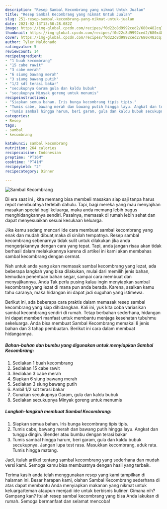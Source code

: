 ```yaml
---
description: "Resep Sambal Kecombrang yang nikmat Untuk Jualan"
title: "Resep Sambal Kecombrang yang nikmat Untuk Jualan"
slug: 251-resep-sambal-kecombrang-yang-nikmat-untuk-jualan
date: 2021-02-13T13:50:28.082Z
image: https://img-global.cpcdn.com/recipes/f0d22c8d9992ced2/680x482cq70/sambal-kecombrang-foto-resep-utama.jpg
thumbnail: https://img-global.cpcdn.com/recipes/f0d22c8d9992ced2/680x482cq70/sambal-kecombrang-foto-resep-utama.jpg
cover: https://img-global.cpcdn.com/recipes/f0d22c8d9992ced2/680x482cq70/sambal-kecombrang-foto-resep-utama.jpg
author: Tyler Maldonado
ratingvalue: 5
reviewcount: 14
recipeingredient:
- "1 buah kecombrang"
- "15 cabe rawit"
- "3 cabe merah"
- "6 siung bawang merah"
- "3 siung bawang putih"
- "1/2 sdt terasi bakar"
- "secukupnya Garam gula dan kaldu bubuk"
- "secukupnya Minyak goreng untuk menumis"
recipeinstructions:
- "Siapkan semua bahan. Iris bunga kecombrang tipis tipis."
- "Tumis cabe, bawang merah dan bawang putih hingga layu. Angkat dan tunggu dingin. Blender atau bumbu dengan terasi bakar"
- "Tumis sambal hingga harum, beri garam, gula dan kaldu bubuk secukupnya. Jangan lupa test rasa. Masukkan kecombrang, aduk rata. Tumis hingga matang."
categories:
- Resep
tags:
- sambal
- kecombrang

katakunci: sambal kecombrang 
nutrition: 264 calories
recipecuisine: Indonesian
preptime: "PT16M"
cooktime: "PT41M"
recipeyield: "2"
recipecategory: Dinner

---
```



![Sambal Kecombrang](https://img-global.cpcdn.com/recipes/f0d22c8d9992ced2/680x482cq70/sambal-kecombrang-foto-resep-utama.jpg)

Di era  saat ini , kita memang bisa membeli masakan siap saji tanpa harus repot membuatnya terlebih dahulu. Tapi, bagi mereka yang mau menyajikan masakan special bagi keluarga, maka anda memang lebih bagus menghidangkannya sendiri. Pasalnya, memasak di rumah lebih sehat dan dapat menyesuaikan sesuai kesukaan keluarga.

Jika kamu sedang mencari ide cara membuat sambal kecombrang yang enak dan mudah dibuat,maka di sinilah tempatnya. Resep sambal kecombrang  sebenarnya tidak sulit untuk dilakukan jika anda mengerjakannya dengan cara yang tepat. Tapi, anda jangan risau akan tidak berhasil dalam melakukannya 
karena di artikel ini kami akan membahas sambal kecombrang dengan cermat.  



Nah untuk anda yang akan memasak sambal kecombrang yang lezat, ada beberapa langkah yang bisa dilakukan, mulai dari memilih jenis bahan, kemudian penentuan bahan segar, sampai cara membuat dan menyajikannya. Anda Tak perlu pusing kalau ingin menyiapkan sambal kecombrang yang lezat di mana pun anda berada. Karena, asalkan kamu  tahu caranya, maka hidangan ini dapat jadi suguhan yang istimewa.

Berikut ini, ada beberapa cara praktis  dalam memasak resep sambal kecombrang yang siap dihidangkan. Kali ini, yuk kita coba variasikan sambal kecombrang sendiri di rumah. Tetap berbahan sederhana, hidangan ini dapat memberi manfaat untuk membantu menjaga kesehatan tubuhmu sekeluarga. Anda bisa membuat Sambal Kecombrang memakai 8 jenis bahan dan 3 tahap pembuatan. Berikut ini cara dalam membuat hidangannya.

<!--inarticleads1-->

##### Bahan-bahan dan bumbu yang digunakan untuk menyiapkan Sambal Kecombrang:

1. Sediakan 1 buah kecombrang
1. Sediakan 15 cabe rawit
1. Sediakan 3 cabe merah
1. Siapkan 6 siung bawang merah
1. Sediakan 3 siung bawang putih
1. Ambil 1/2 sdt terasi bakar
1. Gunakan secukupnya Garam, gula dan kaldu bubuk
1. Sediakan secukupnya Minyak goreng untuk menumis




<!--inarticleads2-->

##### Langkah-langkah membuat Sambal Kecombrang:

1. Siapkan semua bahan. Iris bunga kecombrang tipis tipis.
1. Tumis cabe, bawang merah dan bawang putih hingga layu. Angkat dan tunggu dingin. Blender atau bumbu dengan terasi bakar
1. Tumis sambal hingga harum, beri garam, gula dan kaldu bubuk secukupnya. Jangan lupa test rasa. Masukkan kecombrang, aduk rata. Tumis hingga matang.




Jadi, itulah artikel tentang  sambal kecombrang  yang sederhana dan mudah versi kami. Semoga kamu bisa membuatnya dengan hasil yang terbaik. 

Terima kasih anda telah menggunakan resep yang kami tampilkan di halaman ini. Besar harapan kami, olahan  Sambal Kecombrang sederhana di atas dapat membantu Anda menyiapkan makanan yang nikmat untuk keluarga/teman ataupun menjadi ide untuk berbisnis kuliner. Gimana nih? Gampang kan? Itulah resep sambal kecombrang yang bisa Anda lakukan di rumah. Semoga bermanfaat dan selamat mencoba!


